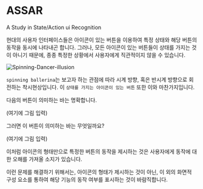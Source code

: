 # ASSAR
A Study in State/Action ui Recognition

현대의 사용자 인터페이스들은 아이콘이 있는 버튼을 이용하여 특정 상태와 해당 버튼의 동작을 동시에 나타내곤 합니다.
그러나, 모든 아이콘이 있는 버튼들이 상태를 가지는 것이 아니기 때문에, 종종 특정한 상황에서 사용자에게 직관적이지 않을 수 있습니다.

![Spinning-Dancer-illusion](https://user-images.githubusercontent.com/7118300/130805523-66da8684-be94-490a-83be-4515a34a56b7.gif)

`spinning ballerina`는 보고자 하는 관점에 따라 시계 방향, 혹은 반시계 방향으로 회전하는 착시현상입니다. 이 `상태를 가지는 아이콘이 있는 버튼` 또한 이와 마찬가지입니다.

다음의 버튼이 의미하는 바는 명확합니다.

(여기에 그림 입력)

그러면 이 버튼이 의미하는 바는 무엇일까요?

(여기에 그림 입력)

이처럼 아이콘의 형태만으로 특정한 버튼의 동작을 제시하는 것은 사용자에게 동작에 대한 오해를 가져올 소지가 있습니다.

이런 문제를 해결하기 위해서는, 아이콘의 형태가 제시하는 것이 아닌, 이 외의 화면적 구성 요소를 통하여 해당 기능의 동작 여부를 표시하는 것이 바람직합니다.
